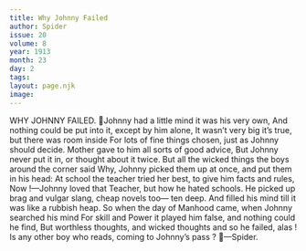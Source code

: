 ```yaml
---
title: Why Johnny Failed
author: Spider
issue: 20
volume: 8
year: 1913
month: 23
day: 2
tags:
layout: page.njk
image:
---
```

WHY JOHNNY FAILED. Johnny had a little mind it was his very own, And nothing could be put into it, except by him alone, It wasn’t very big it’s true, but there was room inside For lots of fine things chosen, just as Johnny should decide. Mother gave to him all sorts of good advice, But Johnny never put it in, or thought about it twice. But all the wicked things the boys around the corner said Why, Johnny picked them up at once, and put them in his head: At school the teacher tried her best, to give him facts and rules, Now !—Johnny loved that Teacher, but how he hated schools. He picked up brag and vulgar slang, cheap novels too— ten deep. And filled his mind till it was like a rubbish heap. So when the day of Manhood came, when Johnny searched his mind For skill and Power it played him false, and nothing could he find, But worthless thoughts, and wicked thoughts and so he failed, alas ! Is any other boy who reads, coming to Johnny’s pass ? —Spider. 
